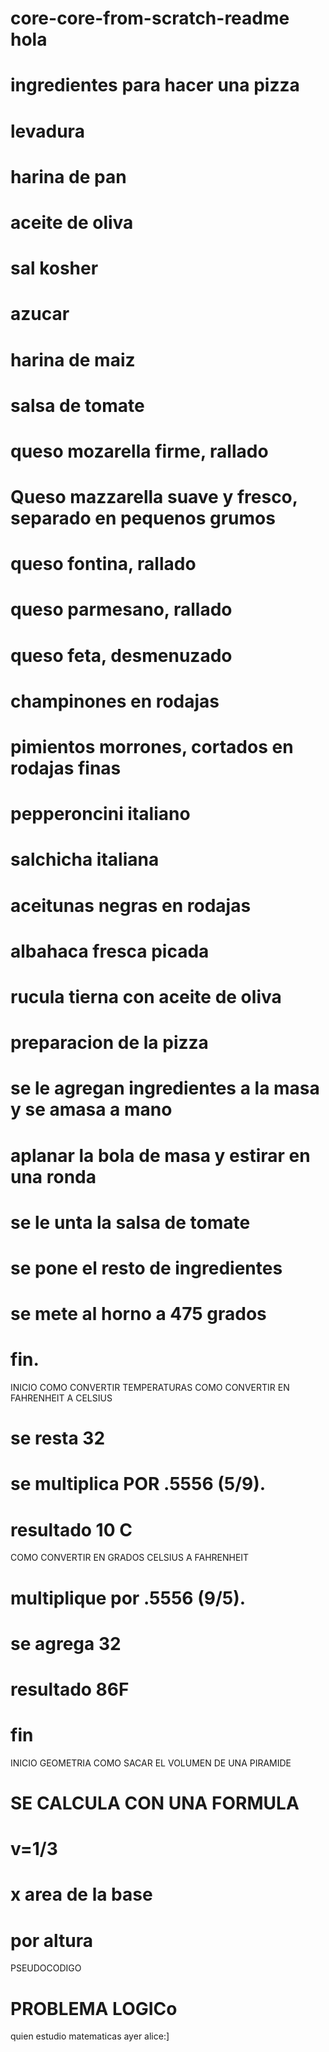 # core-core-from-scratch-readme hola
# ingredientes para hacer una pizza
# levadura
# harina de pan 
# aceite de oliva
# sal kosher
# azucar
# harina de maiz
# salsa de tomate 
# queso mozarella firme, rallado
# Queso mazzarella suave y fresco, separado en pequenos grumos
# queso fontina, rallado 
# queso parmesano, rallado 
# queso feta, desmenuzado
# champinones en rodajas 
# pimientos morrones, cortados en rodajas finas
# pepperoncini italiano 
# salchicha italiana
# aceitunas negras en rodajas
# albahaca fresca picada
# rucula tierna con aceite de oliva 
# preparacion de la pizza
# se le agregan ingredientes a la masa y se amasa a mano 
# aplanar la bola de masa y estirar en una ronda 
# se le unta la salsa de tomate 
# se pone el resto de ingredientes 
# se mete al horno a 475 grados 
# fin.


INICIO
COMO CONVERTIR TEMPERATURAS 
COMO CONVERTIR EN FAHRENHEIT A CELSIUS 
# se resta 32
# se multiplica POR .5556 (5/9).
# resultado 10 C
COMO CONVERTIR EN GRADOS CELSIUS A FAHRENHEIT
# multiplique por .5556 (9/5).
# se agrega 32
# resultado 86F
# fin

INICIO
GEOMETRIA 
COMO SACAR EL VOLUMEN DE UNA PIRAMIDE 
# SE CALCULA CON UNA FORMULA
# v=1/3
# x area de la base 
# por altura 

PSEUDOCODIGO
# PROBLEMA LOGICo

quien estudio matematicas ayer 
alice:]
